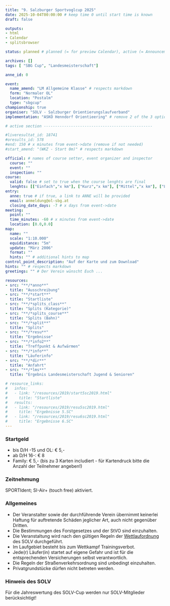 ```yaml
---
title: "9. Salzburger Sportvoglcup 2025"
date: 2025-10-04T00:00:00 # keep time 0 until start time is known
draft: false

outputs:
- html
- Calendar
- splitsbrowser

status: planned # planned (= for preview Calendar), active (= Announcement...), done (=Results...), canceled (for canceled events)

archives: []
tags: [ "SBG Cup", "Landesmeisterschaft"]

anne_id: 0

event:
  name_amend: "LM Allgemeine Klasse" # respects markdown
  form: "Normaler OL"
  location: "Postalm"
  type: "sbgcup"
championship: true
organiser: "SOLV - Salzburger Orientierungslaufverband"
implementation: "ASKÖ Henndorf Orientieering" # remove 2 of the 3 options

# active section ------------------------------------------------

#liveresultat_id: 18741
#oresults_id: 578
#end: 150 # x minutes from event->date (remove if not needed)
#start_amend: "(WKZ - Start 0m)" # respects markdown

official: # names of course setter, event organizer and inspector
  course: ""
  event: ""
  inspection: ""
course:
  valid: false # set to true when the course lenghts are final
  lenghts: [["Einfach","x km"], ["Kurz","x km"], ["Mittel","x km"], ["Lang","x km"]]
entry:
  anne: true # if true, a link to ANNE will be provided
  email: anmeldung@ol-sbg.at
  closing_date_days: -7 # x days from event->date
meeting:
  point: ""
  time_minutes: -60 # x minutes from event->date
  location: [0.0,0.0]
map:
  name: ""
  scale: "1:10.000"
  equidistance: "5m"
  update: "März 2006"
  format: ""
  hints: "" # additional hints to map
control_point_description: "Auf der Karte und zum Download"
hints: "" # respects markdown
greetings: "" # Der Verein wünscht Euch ...

resources:
- src: "**/*anno**"
  title: "Ausschreibung"
- src: "**/*start**"
  title: "Startliste"
- src: "**/*splits_class**"
  title: "Splits (Kategorie)"
- src: "**/*splits_course**"
  title: "Splits (Bahn)"
- src: "**/*split**"
  title: "Splits"
- src: "**/*resu**"
  title: "Ergebnisse"
- src: "**/*info2**"
  title: "Treffpunkt & Aufwärmen"
- src: "**/*info**"
  title: "Läuferinfo"
- src: "**/*dir**"
  title: "Anfahrt"
- src: "**/*lms**"
  title: "Ergebnis Landesmeisterschaft Jugend & Senioren"

# resource_links:
#   infos:
#   - link: "/resources/2019/start5sc2019.html"
#     title: "Startliste"
#   results:
#   - link: "/resources/2019/resu5sc2019.html"
#     title: "Ergebnisse 5.SC"
#   - link: "/resources/2019/resu6sc2019.html"
#     title: "Ergebnisse 6.SC"
---
```


### Startgeld

- bis D/H -15 und OL: € 5,-
- ab D/H 16-: € 8
- Family: € 5,- (bis zu 3 Karten includiert - für Kartendruck bitte die Anzahl der Teilnehmer angeben!)

### Zeitnehmung

SPORTIdent; SI-Air+ (touch free) aktiviert.

### Allgemeines

- Der Veranstalter sowie der durchführende Verein übernimmt keinerlei Haftung für auftretende Schäden jeglicher Art, auch nicht gegenüber Dritten.
- Die Bestimmungen des Forstgesetzes und der StVO sind einzuhalten.
- Die Veranstaltung wird nach den gültigen Regeln der [Wettlaufordnung](../../wettlaufordnung) des SOLV durchgeführt.
- Im Laufgebiet besteht bis zum Wettkampf Trainingsverbot.
- Jede\(r) Läufer(in) startet auf eigene Gefahr und ist für die entsprechenden Versicherungen selbst verantwortlich.
- Die Regeln der Straßenverkehrsordnung sind unbedingt einzuhalten.
- Privatgrundstücke dürfen nicht betreten werden.

### Hinweis des SOLV

Für die Jahreswertung des SOLV-Cup werden nur SOLV-Mitglieder berücksichtigt!
